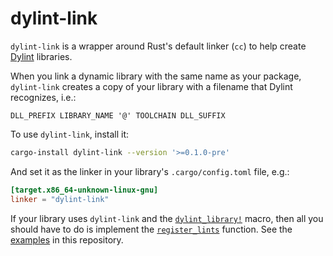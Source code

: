 # dylint-link

`dylint-link` is a wrapper around Rust's default linker (`cc`) to help create [Dylint](https://github.com/trailofbits/dylint) libraries.

When you link a dynamic library with the same name as your package, `dylint-link` creates a copy of your library with a filename that Dylint recognizes, i.e.:

```
DLL_PREFIX LIBRARY_NAME '@' TOOLCHAIN DLL_SUFFIX
```

To use `dylint-link`, install it:

```sh
cargo-install dylint-link --version '>=0.1.0-pre'
```

And set it as the linker in your library's `.cargo/config.toml` file, e.g.:

```toml
[target.x86_64-unknown-linux-gnu]
linker = "dylint-link"
```

If your library uses `dylint-link` and the [`dylint_library!`](../utils/linting) macro, then all you should have to do is implement the [`register_lints`](https://doc.rust-lang.org/stable/nightly-rustc/rustc_interface/interface/struct.Config.html#structfield.register_lints) function.  See the [examples](../examples) in this repository.
